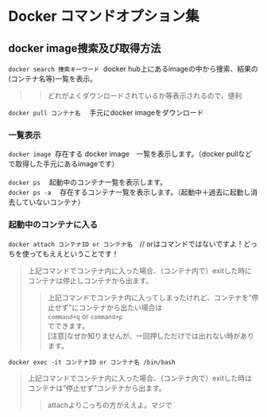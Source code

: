 # Docker コマンドオプション集

## docker image捜索及び取得方法
`docker search 捜索キーワード`  docker hub上にあるimageの中から捜索、結果の(コンテナ名等)一覧を表示。<br>
>>どれがよくダウンロードされているか等表示されるので、便利

`docker pull コンテナ名` 　手元にdocker imageをダウンロード


### 一覧表示
`docker image`  存在する docker image　一覧を表示します。（docker pullなどで取得した手元にあるimageです）<br>
<br>
`docker ps` 　起動中のコンテナ一覧を表示します。 <br>
`docker ps -a` 　存在するコンテナ一覧を表示します。（起動中＋過去に起動し消去していないコンテナ） <br>

### 起動中のコンテナに入る
`docker attach コンテナID or コンテナ名`　// orはコマンドではないですよ！どっちを使ってもええということです！
>上記コマンドでコンテナ内に入った場合、（コンテナ内で）exitした時にコンテナは停止しコンテナから出ます。  
>>上記コマンドでコンテナ内に入ってしまったけれど、コンテナを”停止せず”にコンテナから出たい場合は <br>
>>`command+q` or `command+p`  <br>
>>でできます。<br>[注意]なぜか知りませんが、一回押しただけでは出れない時があります。

`docker exec -it コンテナID or コンテナ名 /bin/bash` <br>
>上記コマンドでコンテナ内に入った場合、（コンテナ内で）exitした時はコンテナは”停止せず”コンテナから出ます。<br>
>>attachよりこっちの方がええよ。マジで


